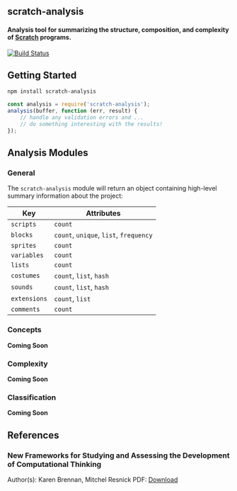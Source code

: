 ## scratch-analysis
#### Analysis tool for summarizing the structure, composition, and complexity of [Scratch](https://scratch.mit.edu) programs.

[![Build Status](https://travis-ci.org/LLK/scratch-analysis.svg?branch=develop)](https://travis-ci.org/LLK/scratch-analysis)

## Getting Started
```bash
npm install scratch-analysis
```

```js
const analysis = require('scratch-analysis');
analysis(buffer, function (err, result) {
    // handle any validation errors and ...
    // do something interesting with the results!
});
```

## Analysis Modules
### General
The `scratch-analysis` module will return an object containing high-level summary information about the project:

| Key               | Attributes                                               |
| ----------------- | -------------------------------------------------------- |
| `scripts`         | `count`                                                  |
| `blocks`          | `count`, `unique`, `list`, `frequency`                   |
| `sprites`         | `count`                                                  |
| `variables`       | `count`                                                  |
| `lists`           | `count`                                                  |
| `costumes`        | `count`, `list`, `hash`                                  |
| `sounds`          | `count`, `list`, `hash`                                  |
| `extensions`      | `count`, `list`                                          |
| `comments`        | `count`                                                  |

### Concepts
**Coming Soon**

### Complexity
**Coming Soon**

### Classification
**Coming Soon**

## References
### New Frameworks for Studying and Assessing the Development of Computational Thinking
Author(s): Karen Brennan, Mitchel Resnick
PDF: [Download](https://web.media.mit.edu/~kbrennan/files/Brennan_Resnick_AERA2012_CT.pdf)
